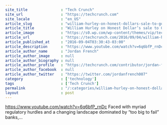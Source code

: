 ```yaml
---
site_title               : "Tech Crunch"
site_url                 : "https://techcrunch.com"
site_locale              : "en_US"
article_slug             : "william-hurley-on-honest-dollars-sale-to-goldman-sachs"
article_title            : "William Hurley on Honest Dollar’s sale to Goldman Sachs"
article_image            : "https://s0.wp.com/wp-content/themes/vip/techcrunch-2013/assets/images/techcrunch.opengraph.default.png"
article_url              : "https://techcrunch.com/2016/09/04/william-hurley-on-honest-dollars-sale-to-goldman-sachs/"
article_published_at     : "2016-09-04T03:30:43-03:00"
article_description      : "https://www.youtube.com/watch?v=6q6bfP_rnDc Faced with myriad regulatory hurdles and a changing landscape dominated by “too big to fail” banks,..."
article_author_name      : "Jordan French"
article_author_image     : null
article_author_biography : null
article_author_profile   : "https://techcrunch.com/contributor/jordan-french/"
article_author_facebook  : null
article_author_twitter   : "https://twitter.com/jordanfrench007"
category                 : ['technology']
tags                     : ['Tech Crunch']
permalink                : "/:categories/william-hurley-on-honest-dollars-sale-to-goldman-sachs/"
layout                   : post
---
```


https://www.youtube.com/watch?v=6q6bfP_rnDc Faced with myriad regulatory hurdles and a changing landscape dominated by “too big to fail” banks,...
